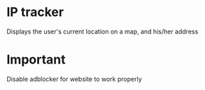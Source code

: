 # IP tracker
Displays the user's current location on a map, and his/her address

# Important
Disable adblocker for website to work properly
